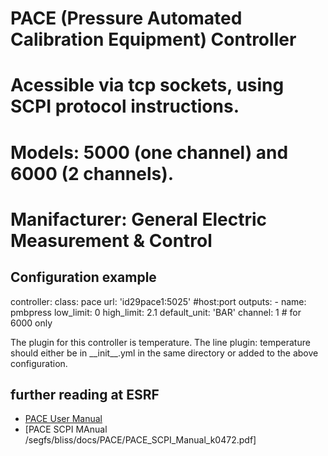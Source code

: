 # PACE (Pressure Automated Calibration Equipment) Controller
# Acessible via tcp sockets, using SCPI protocol instructions.
# Models: 5000 (one channel) and 6000 (2 channels).
# Manifacturer: General Electric Measurement & Control

## Configuration example
controller:
   class: pace
   url: 'id29pace1:5025' #host:port
   outputs:
     - name: pmbpress
       low_limit: 0
       high_limit: 2.1
       default_unit: 'BAR'
       channel: 1            # for 6000 only

The plugin for this controller is temperature.
The line
   plugin: temperature
should either be in \_\_init__.yml in the same directory or added to the above configuration.

## further reading at ESRF
*  [PACE User Manual](https://www.gemeasurement.com/sites/gemc.dev/files/pace5000_pace6000_user_manual_k0443_rev_b.pdf)
*  [PACE SCPI MAnual /segfs/bliss/docs/PACE/PACE_SCPI_Manual_k0472.pdf]
